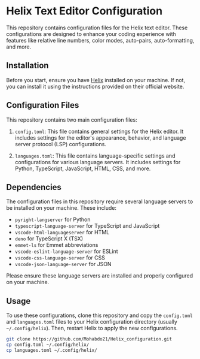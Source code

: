 # Helix Text Editor Configuration

This repository contains configuration files for the Helix text editor. These configurations are designed to enhance your coding experience with features like relative line numbers, color modes, auto-pairs, auto-formatting, and more.

## Installation

Before you start, ensure you have [Helix](https://helix-editor.com/) installed on your machine. If not, you can install it using the instructions provided on their official website.

## Configuration Files

This repository contains two main configuration files:

1. `config.toml`: This file contains general settings for the Helix editor. It includes settings for the editor's appearance, behavior, and language server protocol (LSP) configurations.

2. `languages.toml`: This file contains language-specific settings and configurations for various language servers. It includes settings for Python, TypeScript, JavaScript, HTML, CSS, and more.

## Dependencies

The configuration files in this repository require several language servers to be installed on your machine. These include:

- `pyright-langserver` for Python
- `typescript-language-server` for TypeScript and JavaScript
- `vscode-html-languageserver` for HTML
- `deno` for TypeScript X (TSX)
- `emmet-ls` for Emmet abbreviations
- `vscode-eslint-language-server` for ESLint
- `vscode-css-language-server` for CSS
- `vscode-json-language-server` for JSON

Please ensure these language servers are installed and properly configured on your machine.

## Usage

To use these configurations, clone this repository and copy the `config.toml` and `languages.toml` files to your Helix configuration directory (usually `~/.config/helix`). Then, restart Helix to apply the new configurations.

```bash
git clone https://github.com/Mohabdo21/Helix_configuration.git
cp config.toml ~/.config/helix/
cp languages.toml ~/.config/helix/
```
